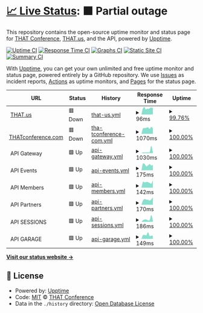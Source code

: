 # [📈 Live Status](https://status.that.tech): <!--live status--> **🟧 Partial outage**

This repository contains the open-source uptime monitor and status page for [THAT Conference](https://www.thatconference.com), [THAT.us](https://that.us), and the API, powered by [Upptime](https://github.com/upptime/upptime).

[![Uptime CI](https://github.com/koj-co/upptime/workflows/Uptime%20CI/badge.svg)](https://github.com/koj-co/upptime/actions?query=workflow%3A%22Uptime+CI%22)
[![Response Time CI](https://github.com/koj-co/upptime/workflows/Response%20Time%20CI/badge.svg)](https://github.com/koj-co/upptime/actions?query=workflow%3A%22Response+Time+CI%22)
[![Graphs CI](https://github.com/koj-co/upptime/workflows/Graphs%20CI/badge.svg)](https://github.com/koj-co/upptime/actions?query=workflow%3A%22Graphs+CI%22)
[![Static Site CI](https://github.com/koj-co/upptime/workflows/Static%20Site%20CI/badge.svg)](https://github.com/koj-co/upptime/actions?query=workflow%3A%22Static+Site+CI%22)
[![Summary CI](https://github.com/koj-co/upptime/workflows/Summary%20CI/badge.svg)](https://github.com/koj-co/upptime/actions?query=workflow%3A%22Summary+CI%22)

With [Upptime](https://upptime.js.org), you can get your own unlimited and free uptime monitor and status page, powered entirely by a GitHub repository. We use [Issues](https://github.com/thatconference/status/issues) as incident reports, [Actions](https://github.com/thatconference/status/actions) as uptime monitors, and [Pages](https://status.thatconference.com) for the status page.

<!--start: status pages-->
<!-- This summary is generated by Upptime (https://github.com/upptime/upptime) -->
<!-- Do not edit this manually, your changes will be overwritten -->
<!-- prettier-ignore -->
| URL | Status | History | Response Time | Uptime |
| --- | ------ | ------- | ------------- | ------ |
| <img alt="" src="https://that.us/favicon.png" height="13"> [THAT.us](https://that.us/activities) | 🟥 Down | [that-us.yml](https://github.com/ThatConference/status/commits/HEAD/history/that-us.yml) | <details><summary><img alt="Response time graph" src="./graphs/that-us/response-time-week.png" height="20"> 96ms</summary><br><a href="https://status.that.tech/history/that-us"><img alt="Response time 156" src="https://img.shields.io/endpoint?url=https%3A%2F%2Fraw.githubusercontent.com%2FThatConference%2Fstatus%2FHEAD%2Fapi%2Fthat-us%2Fresponse-time.json"></a><br><a href="https://status.that.tech/history/that-us"><img alt="24-hour response time 99" src="https://img.shields.io/endpoint?url=https%3A%2F%2Fraw.githubusercontent.com%2FThatConference%2Fstatus%2FHEAD%2Fapi%2Fthat-us%2Fresponse-time-day.json"></a><br><a href="https://status.that.tech/history/that-us"><img alt="7-day response time 96" src="https://img.shields.io/endpoint?url=https%3A%2F%2Fraw.githubusercontent.com%2FThatConference%2Fstatus%2FHEAD%2Fapi%2Fthat-us%2Fresponse-time-week.json"></a><br><a href="https://status.that.tech/history/that-us"><img alt="30-day response time 116" src="https://img.shields.io/endpoint?url=https%3A%2F%2Fraw.githubusercontent.com%2FThatConference%2Fstatus%2FHEAD%2Fapi%2Fthat-us%2Fresponse-time-month.json"></a><br><a href="https://status.that.tech/history/that-us"><img alt="1-year response time 156" src="https://img.shields.io/endpoint?url=https%3A%2F%2Fraw.githubusercontent.com%2FThatConference%2Fstatus%2FHEAD%2Fapi%2Fthat-us%2Fresponse-time-year.json"></a></details> | <details><summary><a href="https://status.that.tech/history/that-us">99.76%</a></summary><a href="https://status.that.tech/history/that-us"><img alt="All-time uptime 99.98%" src="https://img.shields.io/endpoint?url=https%3A%2F%2Fraw.githubusercontent.com%2FThatConference%2Fstatus%2FHEAD%2Fapi%2Fthat-us%2Fuptime.json"></a><br><a href="https://status.that.tech/history/that-us"><img alt="24-hour uptime 99.97%" src="https://img.shields.io/endpoint?url=https%3A%2F%2Fraw.githubusercontent.com%2FThatConference%2Fstatus%2FHEAD%2Fapi%2Fthat-us%2Fuptime-day.json"></a><br><a href="https://status.that.tech/history/that-us"><img alt="7-day uptime 99.76%" src="https://img.shields.io/endpoint?url=https%3A%2F%2Fraw.githubusercontent.com%2FThatConference%2Fstatus%2FHEAD%2Fapi%2Fthat-us%2Fuptime-week.json"></a><br><a href="https://status.that.tech/history/that-us"><img alt="30-day uptime 99.95%" src="https://img.shields.io/endpoint?url=https%3A%2F%2Fraw.githubusercontent.com%2FThatConference%2Fstatus%2FHEAD%2Fapi%2Fthat-us%2Fuptime-month.json"></a><br><a href="https://status.that.tech/history/that-us"><img alt="1-year uptime 99.98%" src="https://img.shields.io/endpoint?url=https%3A%2F%2Fraw.githubusercontent.com%2FThatConference%2Fstatus%2FHEAD%2Fapi%2Fthat-us%2Fuptime-year.json"></a></details>
| <img alt="" src="https://www.thatconference.com/favicon.png" height="13"> [THATconference.com](https://www.thatconference.com) | 🟥 Down | [tha-tconference-com.yml](https://github.com/ThatConference/status/commits/HEAD/history/tha-tconference-com.yml) | <details><summary><img alt="Response time graph" src="./graphs/tha-tconference-com/response-time-week.png" height="20"> 1070ms</summary><br><a href="https://status.that.tech/history/tha-tconference-com"><img alt="Response time 1154" src="https://img.shields.io/endpoint?url=https%3A%2F%2Fraw.githubusercontent.com%2FThatConference%2Fstatus%2FHEAD%2Fapi%2Ftha-tconference-com%2Fresponse-time.json"></a><br><a href="https://status.that.tech/history/tha-tconference-com"><img alt="24-hour response time 1015" src="https://img.shields.io/endpoint?url=https%3A%2F%2Fraw.githubusercontent.com%2FThatConference%2Fstatus%2FHEAD%2Fapi%2Ftha-tconference-com%2Fresponse-time-day.json"></a><br><a href="https://status.that.tech/history/tha-tconference-com"><img alt="7-day response time 1070" src="https://img.shields.io/endpoint?url=https%3A%2F%2Fraw.githubusercontent.com%2FThatConference%2Fstatus%2FHEAD%2Fapi%2Ftha-tconference-com%2Fresponse-time-week.json"></a><br><a href="https://status.that.tech/history/tha-tconference-com"><img alt="30-day response time 1082" src="https://img.shields.io/endpoint?url=https%3A%2F%2Fraw.githubusercontent.com%2FThatConference%2Fstatus%2FHEAD%2Fapi%2Ftha-tconference-com%2Fresponse-time-month.json"></a><br><a href="https://status.that.tech/history/tha-tconference-com"><img alt="1-year response time 1154" src="https://img.shields.io/endpoint?url=https%3A%2F%2Fraw.githubusercontent.com%2FThatConference%2Fstatus%2FHEAD%2Fapi%2Ftha-tconference-com%2Fresponse-time-year.json"></a></details> | <details><summary><a href="https://status.that.tech/history/tha-tconference-com">100.00%</a></summary><a href="https://status.that.tech/history/tha-tconference-com"><img alt="All-time uptime 100.00%" src="https://img.shields.io/endpoint?url=https%3A%2F%2Fraw.githubusercontent.com%2FThatConference%2Fstatus%2FHEAD%2Fapi%2Ftha-tconference-com%2Fuptime.json"></a><br><a href="https://status.that.tech/history/tha-tconference-com"><img alt="24-hour uptime 99.99%" src="https://img.shields.io/endpoint?url=https%3A%2F%2Fraw.githubusercontent.com%2FThatConference%2Fstatus%2FHEAD%2Fapi%2Ftha-tconference-com%2Fuptime-day.json"></a><br><a href="https://status.that.tech/history/tha-tconference-com"><img alt="7-day uptime 100.00%" src="https://img.shields.io/endpoint?url=https%3A%2F%2Fraw.githubusercontent.com%2FThatConference%2Fstatus%2FHEAD%2Fapi%2Ftha-tconference-com%2Fuptime-week.json"></a><br><a href="https://status.that.tech/history/tha-tconference-com"><img alt="30-day uptime 100.00%" src="https://img.shields.io/endpoint?url=https%3A%2F%2Fraw.githubusercontent.com%2FThatConference%2Fstatus%2FHEAD%2Fapi%2Ftha-tconference-com%2Fuptime-month.json"></a><br><a href="https://status.that.tech/history/tha-tconference-com"><img alt="1-year uptime 100.00%" src="https://img.shields.io/endpoint?url=https%3A%2F%2Fraw.githubusercontent.com%2FThatConference%2Fstatus%2FHEAD%2Fapi%2Ftha-tconference-com%2Fuptime-year.json"></a></details>
| <img alt="" src="https://www.thatconference.com/images/icons/favicon-72.png" height="13"> API Gateway | 🟩 Up | [api-gateway.yml](https://github.com/ThatConference/status/commits/HEAD/history/api-gateway.yml) | <details><summary><img alt="Response time graph" src="./graphs/api-gateway/response-time-week.png" height="20"> 1030ms</summary><br><a href="https://status.that.tech/history/api-gateway"><img alt="Response time 672" src="https://img.shields.io/endpoint?url=https%3A%2F%2Fraw.githubusercontent.com%2FThatConference%2Fstatus%2FHEAD%2Fapi%2Fapi-gateway%2Fresponse-time.json"></a><br><a href="https://status.that.tech/history/api-gateway"><img alt="24-hour response time 367" src="https://img.shields.io/endpoint?url=https%3A%2F%2Fraw.githubusercontent.com%2FThatConference%2Fstatus%2FHEAD%2Fapi%2Fapi-gateway%2Fresponse-time-day.json"></a><br><a href="https://status.that.tech/history/api-gateway"><img alt="7-day response time 1030" src="https://img.shields.io/endpoint?url=https%3A%2F%2Fraw.githubusercontent.com%2FThatConference%2Fstatus%2FHEAD%2Fapi%2Fapi-gateway%2Fresponse-time-week.json"></a><br><a href="https://status.that.tech/history/api-gateway"><img alt="30-day response time 569" src="https://img.shields.io/endpoint?url=https%3A%2F%2Fraw.githubusercontent.com%2FThatConference%2Fstatus%2FHEAD%2Fapi%2Fapi-gateway%2Fresponse-time-month.json"></a><br><a href="https://status.that.tech/history/api-gateway"><img alt="1-year response time 672" src="https://img.shields.io/endpoint?url=https%3A%2F%2Fraw.githubusercontent.com%2FThatConference%2Fstatus%2FHEAD%2Fapi%2Fapi-gateway%2Fresponse-time-year.json"></a></details> | <details><summary><a href="https://status.that.tech/history/api-gateway">100.00%</a></summary><a href="https://status.that.tech/history/api-gateway"><img alt="All-time uptime 100.00%" src="https://img.shields.io/endpoint?url=https%3A%2F%2Fraw.githubusercontent.com%2FThatConference%2Fstatus%2FHEAD%2Fapi%2Fapi-gateway%2Fuptime.json"></a><br><a href="https://status.that.tech/history/api-gateway"><img alt="24-hour uptime 100.00%" src="https://img.shields.io/endpoint?url=https%3A%2F%2Fraw.githubusercontent.com%2FThatConference%2Fstatus%2FHEAD%2Fapi%2Fapi-gateway%2Fuptime-day.json"></a><br><a href="https://status.that.tech/history/api-gateway"><img alt="7-day uptime 100.00%" src="https://img.shields.io/endpoint?url=https%3A%2F%2Fraw.githubusercontent.com%2FThatConference%2Fstatus%2FHEAD%2Fapi%2Fapi-gateway%2Fuptime-week.json"></a><br><a href="https://status.that.tech/history/api-gateway"><img alt="30-day uptime 100.00%" src="https://img.shields.io/endpoint?url=https%3A%2F%2Fraw.githubusercontent.com%2FThatConference%2Fstatus%2FHEAD%2Fapi%2Fapi-gateway%2Fuptime-month.json"></a><br><a href="https://status.that.tech/history/api-gateway"><img alt="1-year uptime 100.00%" src="https://img.shields.io/endpoint?url=https%3A%2F%2Fraw.githubusercontent.com%2FThatConference%2Fstatus%2FHEAD%2Fapi%2Fapi-gateway%2Fuptime-year.json"></a></details>
| <img alt="" src="https://www.thatconference.com/images/icons/favicon-72.png" height="13"> API Events | 🟩 Up | [api-events.yml](https://github.com/ThatConference/status/commits/HEAD/history/api-events.yml) | <details><summary><img alt="Response time graph" src="./graphs/api-events/response-time-week.png" height="20"> 175ms</summary><br><a href="https://status.that.tech/history/api-events"><img alt="Response time 169" src="https://img.shields.io/endpoint?url=https%3A%2F%2Fraw.githubusercontent.com%2FThatConference%2Fstatus%2FHEAD%2Fapi%2Fapi-events%2Fresponse-time.json"></a><br><a href="https://status.that.tech/history/api-events"><img alt="24-hour response time 175" src="https://img.shields.io/endpoint?url=https%3A%2F%2Fraw.githubusercontent.com%2FThatConference%2Fstatus%2FHEAD%2Fapi%2Fapi-events%2Fresponse-time-day.json"></a><br><a href="https://status.that.tech/history/api-events"><img alt="7-day response time 175" src="https://img.shields.io/endpoint?url=https%3A%2F%2Fraw.githubusercontent.com%2FThatConference%2Fstatus%2FHEAD%2Fapi%2Fapi-events%2Fresponse-time-week.json"></a><br><a href="https://status.that.tech/history/api-events"><img alt="30-day response time 165" src="https://img.shields.io/endpoint?url=https%3A%2F%2Fraw.githubusercontent.com%2FThatConference%2Fstatus%2FHEAD%2Fapi%2Fapi-events%2Fresponse-time-month.json"></a><br><a href="https://status.that.tech/history/api-events"><img alt="1-year response time 169" src="https://img.shields.io/endpoint?url=https%3A%2F%2Fraw.githubusercontent.com%2FThatConference%2Fstatus%2FHEAD%2Fapi%2Fapi-events%2Fresponse-time-year.json"></a></details> | <details><summary><a href="https://status.that.tech/history/api-events">100.00%</a></summary><a href="https://status.that.tech/history/api-events"><img alt="All-time uptime 99.96%" src="https://img.shields.io/endpoint?url=https%3A%2F%2Fraw.githubusercontent.com%2FThatConference%2Fstatus%2FHEAD%2Fapi%2Fapi-events%2Fuptime.json"></a><br><a href="https://status.that.tech/history/api-events"><img alt="24-hour uptime 100.00%" src="https://img.shields.io/endpoint?url=https%3A%2F%2Fraw.githubusercontent.com%2FThatConference%2Fstatus%2FHEAD%2Fapi%2Fapi-events%2Fuptime-day.json"></a><br><a href="https://status.that.tech/history/api-events"><img alt="7-day uptime 100.00%" src="https://img.shields.io/endpoint?url=https%3A%2F%2Fraw.githubusercontent.com%2FThatConference%2Fstatus%2FHEAD%2Fapi%2Fapi-events%2Fuptime-week.json"></a><br><a href="https://status.that.tech/history/api-events"><img alt="30-day uptime 99.87%" src="https://img.shields.io/endpoint?url=https%3A%2F%2Fraw.githubusercontent.com%2FThatConference%2Fstatus%2FHEAD%2Fapi%2Fapi-events%2Fuptime-month.json"></a><br><a href="https://status.that.tech/history/api-events"><img alt="1-year uptime 99.96%" src="https://img.shields.io/endpoint?url=https%3A%2F%2Fraw.githubusercontent.com%2FThatConference%2Fstatus%2FHEAD%2Fapi%2Fapi-events%2Fuptime-year.json"></a></details>
| <img alt="" src="https://www.thatconference.com/images/icons/favicon-72.png" height="13"> API Members | 🟩 Up | [api-members.yml](https://github.com/ThatConference/status/commits/HEAD/history/api-members.yml) | <details><summary><img alt="Response time graph" src="./graphs/api-members/response-time-week.png" height="20"> 142ms</summary><br><a href="https://status.that.tech/history/api-members"><img alt="Response time 165" src="https://img.shields.io/endpoint?url=https%3A%2F%2Fraw.githubusercontent.com%2FThatConference%2Fstatus%2FHEAD%2Fapi%2Fapi-members%2Fresponse-time.json"></a><br><a href="https://status.that.tech/history/api-members"><img alt="24-hour response time 188" src="https://img.shields.io/endpoint?url=https%3A%2F%2Fraw.githubusercontent.com%2FThatConference%2Fstatus%2FHEAD%2Fapi%2Fapi-members%2Fresponse-time-day.json"></a><br><a href="https://status.that.tech/history/api-members"><img alt="7-day response time 142" src="https://img.shields.io/endpoint?url=https%3A%2F%2Fraw.githubusercontent.com%2FThatConference%2Fstatus%2FHEAD%2Fapi%2Fapi-members%2Fresponse-time-week.json"></a><br><a href="https://status.that.tech/history/api-members"><img alt="30-day response time 168" src="https://img.shields.io/endpoint?url=https%3A%2F%2Fraw.githubusercontent.com%2FThatConference%2Fstatus%2FHEAD%2Fapi%2Fapi-members%2Fresponse-time-month.json"></a><br><a href="https://status.that.tech/history/api-members"><img alt="1-year response time 165" src="https://img.shields.io/endpoint?url=https%3A%2F%2Fraw.githubusercontent.com%2FThatConference%2Fstatus%2FHEAD%2Fapi%2Fapi-members%2Fresponse-time-year.json"></a></details> | <details><summary><a href="https://status.that.tech/history/api-members">100.00%</a></summary><a href="https://status.that.tech/history/api-members"><img alt="All-time uptime 100.00%" src="https://img.shields.io/endpoint?url=https%3A%2F%2Fraw.githubusercontent.com%2FThatConference%2Fstatus%2FHEAD%2Fapi%2Fapi-members%2Fuptime.json"></a><br><a href="https://status.that.tech/history/api-members"><img alt="24-hour uptime 100.00%" src="https://img.shields.io/endpoint?url=https%3A%2F%2Fraw.githubusercontent.com%2FThatConference%2Fstatus%2FHEAD%2Fapi%2Fapi-members%2Fuptime-day.json"></a><br><a href="https://status.that.tech/history/api-members"><img alt="7-day uptime 100.00%" src="https://img.shields.io/endpoint?url=https%3A%2F%2Fraw.githubusercontent.com%2FThatConference%2Fstatus%2FHEAD%2Fapi%2Fapi-members%2Fuptime-week.json"></a><br><a href="https://status.that.tech/history/api-members"><img alt="30-day uptime 100.00%" src="https://img.shields.io/endpoint?url=https%3A%2F%2Fraw.githubusercontent.com%2FThatConference%2Fstatus%2FHEAD%2Fapi%2Fapi-members%2Fuptime-month.json"></a><br><a href="https://status.that.tech/history/api-members"><img alt="1-year uptime 100.00%" src="https://img.shields.io/endpoint?url=https%3A%2F%2Fraw.githubusercontent.com%2FThatConference%2Fstatus%2FHEAD%2Fapi%2Fapi-members%2Fuptime-year.json"></a></details>
| <img alt="" src="https://www.thatconference.com/images/icons/favicon-72.png" height="13"> API Partners | 🟩 Up | [api-partners.yml](https://github.com/ThatConference/status/commits/HEAD/history/api-partners.yml) | <details><summary><img alt="Response time graph" src="./graphs/api-partners/response-time-week.png" height="20"> 170ms</summary><br><a href="https://status.that.tech/history/api-partners"><img alt="Response time 191" src="https://img.shields.io/endpoint?url=https%3A%2F%2Fraw.githubusercontent.com%2FThatConference%2Fstatus%2FHEAD%2Fapi%2Fapi-partners%2Fresponse-time.json"></a><br><a href="https://status.that.tech/history/api-partners"><img alt="24-hour response time 241" src="https://img.shields.io/endpoint?url=https%3A%2F%2Fraw.githubusercontent.com%2FThatConference%2Fstatus%2FHEAD%2Fapi%2Fapi-partners%2Fresponse-time-day.json"></a><br><a href="https://status.that.tech/history/api-partners"><img alt="7-day response time 170" src="https://img.shields.io/endpoint?url=https%3A%2F%2Fraw.githubusercontent.com%2FThatConference%2Fstatus%2FHEAD%2Fapi%2Fapi-partners%2Fresponse-time-week.json"></a><br><a href="https://status.that.tech/history/api-partners"><img alt="30-day response time 184" src="https://img.shields.io/endpoint?url=https%3A%2F%2Fraw.githubusercontent.com%2FThatConference%2Fstatus%2FHEAD%2Fapi%2Fapi-partners%2Fresponse-time-month.json"></a><br><a href="https://status.that.tech/history/api-partners"><img alt="1-year response time 191" src="https://img.shields.io/endpoint?url=https%3A%2F%2Fraw.githubusercontent.com%2FThatConference%2Fstatus%2FHEAD%2Fapi%2Fapi-partners%2Fresponse-time-year.json"></a></details> | <details><summary><a href="https://status.that.tech/history/api-partners">100.00%</a></summary><a href="https://status.that.tech/history/api-partners"><img alt="All-time uptime 100.00%" src="https://img.shields.io/endpoint?url=https%3A%2F%2Fraw.githubusercontent.com%2FThatConference%2Fstatus%2FHEAD%2Fapi%2Fapi-partners%2Fuptime.json"></a><br><a href="https://status.that.tech/history/api-partners"><img alt="24-hour uptime 100.00%" src="https://img.shields.io/endpoint?url=https%3A%2F%2Fraw.githubusercontent.com%2FThatConference%2Fstatus%2FHEAD%2Fapi%2Fapi-partners%2Fuptime-day.json"></a><br><a href="https://status.that.tech/history/api-partners"><img alt="7-day uptime 100.00%" src="https://img.shields.io/endpoint?url=https%3A%2F%2Fraw.githubusercontent.com%2FThatConference%2Fstatus%2FHEAD%2Fapi%2Fapi-partners%2Fuptime-week.json"></a><br><a href="https://status.that.tech/history/api-partners"><img alt="30-day uptime 100.00%" src="https://img.shields.io/endpoint?url=https%3A%2F%2Fraw.githubusercontent.com%2FThatConference%2Fstatus%2FHEAD%2Fapi%2Fapi-partners%2Fuptime-month.json"></a><br><a href="https://status.that.tech/history/api-partners"><img alt="1-year uptime 100.00%" src="https://img.shields.io/endpoint?url=https%3A%2F%2Fraw.githubusercontent.com%2FThatConference%2Fstatus%2FHEAD%2Fapi%2Fapi-partners%2Fuptime-year.json"></a></details>
| <img alt="" src="https://www.thatconference.com/images/icons/favicon-72.png" height="13"> API SESSIONS | 🟩 Up | [api-sessions.yml](https://github.com/ThatConference/status/commits/HEAD/history/api-sessions.yml) | <details><summary><img alt="Response time graph" src="./graphs/api-sessions/response-time-week.png" height="20"> 186ms</summary><br><a href="https://status.that.tech/history/api-sessions"><img alt="Response time 328" src="https://img.shields.io/endpoint?url=https%3A%2F%2Fraw.githubusercontent.com%2FThatConference%2Fstatus%2FHEAD%2Fapi%2Fapi-sessions%2Fresponse-time.json"></a><br><a href="https://status.that.tech/history/api-sessions"><img alt="24-hour response time 99" src="https://img.shields.io/endpoint?url=https%3A%2F%2Fraw.githubusercontent.com%2FThatConference%2Fstatus%2FHEAD%2Fapi%2Fapi-sessions%2Fresponse-time-day.json"></a><br><a href="https://status.that.tech/history/api-sessions"><img alt="7-day response time 186" src="https://img.shields.io/endpoint?url=https%3A%2F%2Fraw.githubusercontent.com%2FThatConference%2Fstatus%2FHEAD%2Fapi%2Fapi-sessions%2Fresponse-time-week.json"></a><br><a href="https://status.that.tech/history/api-sessions"><img alt="30-day response time 174" src="https://img.shields.io/endpoint?url=https%3A%2F%2Fraw.githubusercontent.com%2FThatConference%2Fstatus%2FHEAD%2Fapi%2Fapi-sessions%2Fresponse-time-month.json"></a><br><a href="https://status.that.tech/history/api-sessions"><img alt="1-year response time 328" src="https://img.shields.io/endpoint?url=https%3A%2F%2Fraw.githubusercontent.com%2FThatConference%2Fstatus%2FHEAD%2Fapi%2Fapi-sessions%2Fresponse-time-year.json"></a></details> | <details><summary><a href="https://status.that.tech/history/api-sessions">100.00%</a></summary><a href="https://status.that.tech/history/api-sessions"><img alt="All-time uptime 100.00%" src="https://img.shields.io/endpoint?url=https%3A%2F%2Fraw.githubusercontent.com%2FThatConference%2Fstatus%2FHEAD%2Fapi%2Fapi-sessions%2Fuptime.json"></a><br><a href="https://status.that.tech/history/api-sessions"><img alt="24-hour uptime 100.00%" src="https://img.shields.io/endpoint?url=https%3A%2F%2Fraw.githubusercontent.com%2FThatConference%2Fstatus%2FHEAD%2Fapi%2Fapi-sessions%2Fuptime-day.json"></a><br><a href="https://status.that.tech/history/api-sessions"><img alt="7-day uptime 100.00%" src="https://img.shields.io/endpoint?url=https%3A%2F%2Fraw.githubusercontent.com%2FThatConference%2Fstatus%2FHEAD%2Fapi%2Fapi-sessions%2Fuptime-week.json"></a><br><a href="https://status.that.tech/history/api-sessions"><img alt="30-day uptime 100.00%" src="https://img.shields.io/endpoint?url=https%3A%2F%2Fraw.githubusercontent.com%2FThatConference%2Fstatus%2FHEAD%2Fapi%2Fapi-sessions%2Fuptime-month.json"></a><br><a href="https://status.that.tech/history/api-sessions"><img alt="1-year uptime 100.00%" src="https://img.shields.io/endpoint?url=https%3A%2F%2Fraw.githubusercontent.com%2FThatConference%2Fstatus%2FHEAD%2Fapi%2Fapi-sessions%2Fuptime-year.json"></a></details>
| <img alt="" src="https://www.thatconference.com/images/icons/favicon-72.png" height="13"> API GARAGE | 🟩 Up | [api-garage.yml](https://github.com/ThatConference/status/commits/HEAD/history/api-garage.yml) | <details><summary><img alt="Response time graph" src="./graphs/api-garage/response-time-week.png" height="20"> 149ms</summary><br><a href="https://status.that.tech/history/api-garage"><img alt="Response time 367" src="https://img.shields.io/endpoint?url=https%3A%2F%2Fraw.githubusercontent.com%2FThatConference%2Fstatus%2FHEAD%2Fapi%2Fapi-garage%2Fresponse-time.json"></a><br><a href="https://status.that.tech/history/api-garage"><img alt="24-hour response time 120" src="https://img.shields.io/endpoint?url=https%3A%2F%2Fraw.githubusercontent.com%2FThatConference%2Fstatus%2FHEAD%2Fapi%2Fapi-garage%2Fresponse-time-day.json"></a><br><a href="https://status.that.tech/history/api-garage"><img alt="7-day response time 149" src="https://img.shields.io/endpoint?url=https%3A%2F%2Fraw.githubusercontent.com%2FThatConference%2Fstatus%2FHEAD%2Fapi%2Fapi-garage%2Fresponse-time-week.json"></a><br><a href="https://status.that.tech/history/api-garage"><img alt="30-day response time 156" src="https://img.shields.io/endpoint?url=https%3A%2F%2Fraw.githubusercontent.com%2FThatConference%2Fstatus%2FHEAD%2Fapi%2Fapi-garage%2Fresponse-time-month.json"></a><br><a href="https://status.that.tech/history/api-garage"><img alt="1-year response time 367" src="https://img.shields.io/endpoint?url=https%3A%2F%2Fraw.githubusercontent.com%2FThatConference%2Fstatus%2FHEAD%2Fapi%2Fapi-garage%2Fresponse-time-year.json"></a></details> | <details><summary><a href="https://status.that.tech/history/api-garage">100.00%</a></summary><a href="https://status.that.tech/history/api-garage"><img alt="All-time uptime 100.00%" src="https://img.shields.io/endpoint?url=https%3A%2F%2Fraw.githubusercontent.com%2FThatConference%2Fstatus%2FHEAD%2Fapi%2Fapi-garage%2Fuptime.json"></a><br><a href="https://status.that.tech/history/api-garage"><img alt="24-hour uptime 100.00%" src="https://img.shields.io/endpoint?url=https%3A%2F%2Fraw.githubusercontent.com%2FThatConference%2Fstatus%2FHEAD%2Fapi%2Fapi-garage%2Fuptime-day.json"></a><br><a href="https://status.that.tech/history/api-garage"><img alt="7-day uptime 100.00%" src="https://img.shields.io/endpoint?url=https%3A%2F%2Fraw.githubusercontent.com%2FThatConference%2Fstatus%2FHEAD%2Fapi%2Fapi-garage%2Fuptime-week.json"></a><br><a href="https://status.that.tech/history/api-garage"><img alt="30-day uptime 100.00%" src="https://img.shields.io/endpoint?url=https%3A%2F%2Fraw.githubusercontent.com%2FThatConference%2Fstatus%2FHEAD%2Fapi%2Fapi-garage%2Fuptime-month.json"></a><br><a href="https://status.that.tech/history/api-garage"><img alt="1-year uptime 100.00%" src="https://img.shields.io/endpoint?url=https%3A%2F%2Fraw.githubusercontent.com%2FThatConference%2Fstatus%2FHEAD%2Fapi%2Fapi-garage%2Fuptime-year.json"></a></details>

<!--end: status pages-->

[**Visit our status website →**](https://status.that.tech)

## 📄 License

- Powered by: [Upptime](https://github.com/upptime/upptime)
- Code: [MIT](./LICENSE) © [THAT Conference](https://www.thatconference.com)
- Data in the `./history` directory: [Open Database License](https://opendatacommons.org/licenses/odbl/1-0/)
